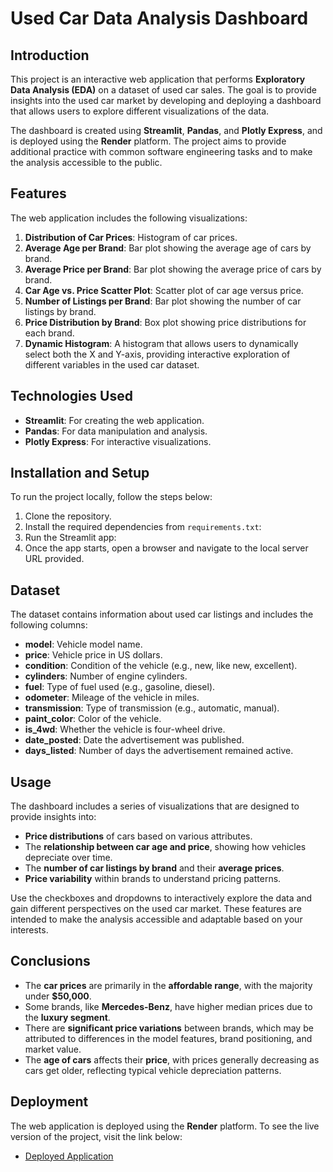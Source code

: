 # Used Car Data Analysis Dashboard

## Introduction
This project is an interactive web application that performs **Exploratory Data Analysis (EDA)** on a dataset of used car sales. The goal is to provide insights into the used car market by developing and deploying a dashboard that allows users to explore different visualizations of the data.

The dashboard is created using **Streamlit**, **Pandas**, and **Plotly Express**, and is deployed using the **Render** platform. The project aims to provide additional practice with common software engineering tasks and to make the analysis accessible to the public.

## Features
The web application includes the following visualizations:
1. **Distribution of Car Prices**: Histogram of car prices.
2. **Average Age per Brand**: Bar plot showing the average age of cars by brand.
3. **Average Price per Brand**: Bar plot showing the average price of cars by brand.
4. **Car Age vs. Price Scatter Plot**: Scatter plot of car age versus price.
5. **Number of Listings per Brand**: Bar plot showing the number of car listings by brand.
6. **Price Distribution by Brand**: Box plot showing price distributions for each brand.
7. **Dynamic Histogram**: A histogram that allows users to dynamically select both the X and Y-axis, providing interactive exploration of different variables in the used car dataset.

## Technologies Used
- **Streamlit**: For creating the web application.
- **Pandas**: For data manipulation and analysis.
- **Plotly Express**: For interactive visualizations.

## Installation and Setup
To run the project locally, follow the steps below:

1. Clone the repository.
2. Install the required dependencies from `requirements.txt`:
3. Run the Streamlit app:
4. Once the app starts, open a browser and navigate to the local server URL provided.

## Dataset
The dataset contains information about used car listings and includes the following columns:
- **model**: Vehicle model name.
- **price**: Vehicle price in US dollars.
- **condition**: Condition of the vehicle (e.g., new, like new, excellent).
- **cylinders**: Number of engine cylinders.
- **fuel**: Type of fuel used (e.g., gasoline, diesel).
- **odometer**: Mileage of the vehicle in miles.
- **transmission**: Type of transmission (e.g., automatic, manual).
- **paint_color**: Color of the vehicle.
- **is_4wd**: Whether the vehicle is four-wheel drive.
- **date_posted**: Date the advertisement was published.
- **days_listed**: Number of days the advertisement remained active.

## Usage
The dashboard includes a series of visualizations that are designed to provide insights into:
- **Price distributions** of cars based on various attributes.
- The **relationship between car age and price**, showing how vehicles depreciate over time.
- The **number of car listings by brand** and their **average prices**.
- **Price variability** within brands to understand pricing patterns.

Use the checkboxes and dropdowns to interactively explore the data and gain different perspectives on the used car market. These features are intended to make the analysis accessible and adaptable based on your interests.

## Conclusions
- The **car prices** are primarily in the **affordable range**, with the majority under **$50,000**.
- Some brands, like **Mercedes-Benz**, have higher median prices due to the **luxury segment**.
- There are **significant price variations** between brands, which may be attributed to differences in the model features, brand positioning, and market value.
- The **age of cars** affects their **price**, with prices generally decreasing as cars get older, reflecting typical vehicle depreciation patterns.

## Deployment
The web application is deployed using the **Render** platform. To see the live version of the project, visit the link below:
- [Deployed Application](https://car-data-dashboard.onrender.com)
